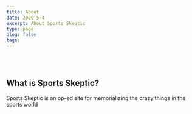 ```yaml
---
title: About
date: 2020-5-4
excerpt: About Sports Skeptic
type: page
blog: false
tags:
---
```

<br/>
<br/>

## What is Sports Skeptic?
Sports Skeptic is an op-ed site for memorializing the crazy things in the sports world

